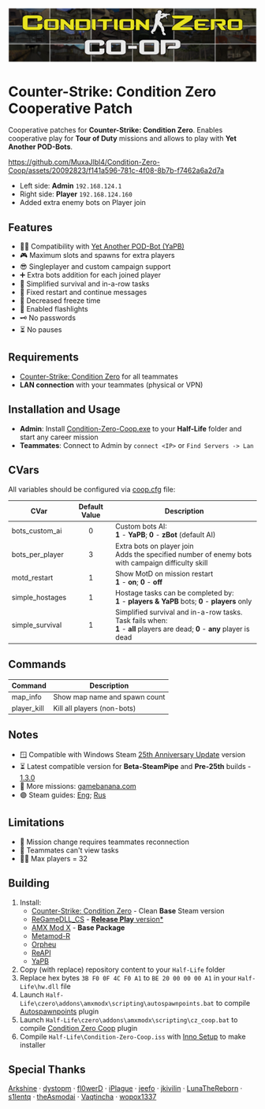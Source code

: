![Header](Header.png)

# Counter-Strike: Condition Zero Cooperative Patch

Cooperative patches for **Counter-Strike: Condition Zero**. Enables cooperative play for **Tour of Duty** missions and allows to play with **Yet Another POD-Bots**.

https://github.com/MuxaJlbl4/Condition-Zero-Coop/assets/20092823/f141a596-781c-4f08-8b7b-f7462a6a2d7a

- Left side: **Admin** `192.168.124.1`
- Right side: **Player** `192.168.124.160`
- Added extra enemy bots on Player join

## Features
- 🏃‍♀️ Compatibility with [Yet Another POD-Bot (YaPB)](https://yapb.readthedocs.io/en/latest/index.html)
- 🎮 Maximum slots and spawns for extra players
- 😎 Singleplayer and custom campaign support
- ➕ Extra bots addition for each joined player
- 🍰 Simplified survival and in-a-row tasks
- 🎫 Fixed restart and continue messages
- 🧊 Decreased freeze time
- 🔦 Enabled flashlights
- 🗝️ No passwords
- ⏳ No pauses

## Requirements
- [Counter-Strike: Condition Zero](https://store.steampowered.com/app/80) for all teammates
- **LAN connection** with your teammates (physical or VPN)

## Installation and Usage
- **Admin**: Install [Condition-Zero-Coop.exe](https://github.com/MuxaJlbl4/Condition-Zero-Coop/releases/latest) to your **Half-Life** folder and start any career mission
- **Teammates**: Connect to Admin by `connect <IP>` or `Find Servers -> Lan`

## CVars
All variables should be configured via [coop.cfg](czero/coop.cfg) file:

| CVar | Default Value | Description |
| ---- | :-----------: | ----------- |
| bots_custom_ai | 0 | Custom bots AI:<br>**1** - **YaPB**; **0** - **zBot** (default AI) |
| bots_per_player | 3 | Extra bots on player join<br>Adds the specified number of enemy bots with campaign difficulty skill |
| motd_restart | 1 | Show MotD on mission restart<br>**1** - **on**; **0** - **off** |
| simple_hostages | 1 | Hostage tasks can be completed by:<br>**1** - **players & YaPB** bots; **0** - **players** only |
| simple_survival | 1 | Simplified survival and in-a-row tasks. Task fails when:<br>**1** - **all** players are dead; **0** - **any** player is dead |

## Commands
| Command | Description |
| ------- | ----------- |
| map_info | Show map name and spawn count |
| player_kill | Kill all players (non-bots) |

## Notes
- 🪟 Compatible with Windows Steam [25th Anniversary Update](https://half-life.com/en/halflife25) version
- ⏳ Latest compatible version for **Beta-SteamPipe** and **Pre-25th** builds - [1.3.0](https://github.com/MuxaJlbl4/Condition-Zero-Coop/releases/tag/1.3.0)
- 🍌 More missions: [gamebanana.com](https://gamebanana.com/mods/cats/2547?_sSort=Generic_MostLiked)
- 🟣 Steam guides: [Eng](https://steamcommunity.com/sharedfiles/filedetails/?id=3059078485); [Rus](https://steamcommunity.com/sharedfiles/filedetails/?id=3059084601)

## Limitations
- 🔄 Mission change requires teammates reconnection
- 👀 Teammates can't view tasks
- 👯‍♀ Max players = 32

## Building
1. Install:
	- [Counter-Strike: Condition Zero](https://store.steampowered.com/app/80) - Clean **Base** Steam version
	- [ReGameDLL_CS](https://github.com/s1lentq/ReGameDLL_CS/actions) - [**Release Play** version*](# "Actions -> Run -> Artifacts -> win32 -> tests -> mp.dll
or build Release Play manually with Visual Studio 2015 Update 3")
	- [AMX Mod X](https://www.amxmodx.org/downloads-new.php?branch=master) - **Base Package**
	- [Metamod-R](https://github.com/theAsmodai/metamod-r/releases/latest)
	- [Orpheu](https://github.com/Arkshine/Orpheu/releases/latest)
	- [ReAPI](https://github.com/s1lentq/reapi/releases/latest)
	- [YaPB](https://github.com/yapb/yapb/releases/latest)
2. Copy (with replace) repository content to your `Half-Life` folder
3. Replace hex bytes `3B F0 0F 4C F0 A1` to `BE 20 00 00 00 A1` in your `Half-Life\hw.dll` file
4. Launch `Half-Life\czero\addons\amxmodx\scripting\autospawnpoints.bat` to compile [Autospawnpoints](https://dev-cs.ru/resources/1253) plugin
5. Launch `Half-Life\czero\addons\amxmodx\scripting\cz_coop.bat` to compile [Condition Zero Coop](czero/addons/amxmodx/scripting/cz_coop.sma) plugin
6. Compile `Half-Life\Condition-Zero-Coop.iss` with [Inno Setup](https://jrsoftware.org/isinfo.php) to make installer

## Special Thanks
[Arkshine](https://github.com/Arkshine) · [dystopm](https://github.com/dystopm) · [fl0werD](https://github.com/fl0werD) · [iPlague](https://roadtoglory.ru/profile?id=1) · [jeefo](https://github.com/jeefo) · [jkivilin](https://github.com/jkivilin) · [LunaTheReborn](https://forums.alliedmods.net/member.php?u=297878) · [s1lentq](https://github.com/s1lentq) · [theAsmodai](https://github.com/theAsmodai) · [Vaqtincha](https://github.com/Vaqtincha) · [wopox1337](https://github.com/wopox1337)
